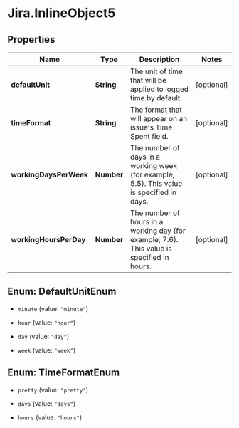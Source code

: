 # Jira.InlineObject5

## Properties

Name | Type | Description | Notes
------------ | ------------- | ------------- | -------------
**defaultUnit** | **String** | The unit of time that will be applied to logged time by default. | [optional] 
**timeFormat** | **String** | The format that will appear on an issue&#39;s Time Spent field. | [optional] 
**workingDaysPerWeek** | **Number** | The number of days in a working week (for example, 5.5). This value is specified in days. | [optional] 
**workingHoursPerDay** | **Number** | The number of hours in a working day (for example, 7.6). This value is specified in hours. | [optional] 



## Enum: DefaultUnitEnum


* `minute` (value: `"minute"`)

* `hour` (value: `"hour"`)

* `day` (value: `"day"`)

* `week` (value: `"week"`)





## Enum: TimeFormatEnum


* `pretty` (value: `"pretty"`)

* `days` (value: `"days"`)

* `hours` (value: `"hours"`)




